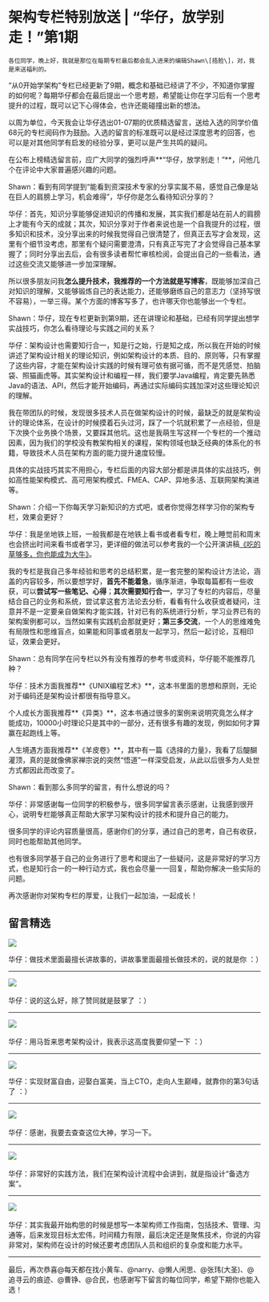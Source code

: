 # 架构专栏特别放送 | “华仔，放学别走！”第1期

    各位同学，晚上好，我就是那位在每期专栏最后都会乱入进来的编辑Shawn\[捂脸\]，对，我是来送福利的。

“从0开始学架构”专栏已经更新了9期，概念和基础已经讲了不少，不知道你掌握的如何呢？每期华仔都会在最后提出一个思考题，希望能让你在学习后有一个思考提升的过程，既可以记下心得体会，也许还能碰撞出新的想法。

以周为单位，今天我会让华仔选出01-07期的优质精选留言，送给入选的同学价值68元的专栏阅码作为鼓励。入选的留言的标准既可以是经过深度思考的回答，也可以是对其他同学有启发的经验分享，更可以是产生共鸣的疑问。

在公布上榜精选留言前，应广大同学的强烈呼声**“华仔，放学别走！”**，问他几个在评论中大家普遍感兴趣的问题。

Shawn：看到有同学提到“能看到资深技术专家的分享实属不易，感觉自己像是站在巨人的肩膀上学习，机会难得”，华仔你是怎么看待知识分享的？

华仔：首先，知识分享能够促进知识的传播和发展，其实我们都是站在前人的肩膀上才能有今天的成就；其次，知识分享对于作者来说也是一个自我提升的过程，很多知识和技术，没分享出来的时候我觉得自己很清楚了，但真正去写才会发现，这里有个细节没考虑，那里有个疑问需要澄清，只有真正写完了才会觉得自己基本掌握了；同时分享出去后，会有很多读者帮忙审核检阅，会提出自己的一些看法，通过这些交流又能够进一步加深理解。

所以很多朋友问我**怎么提升技术，我推荐的一个方法就是写博客**，既能够加深自己对知识的理解，又能够锻炼自己的表达能力，还能够磨练自己的意志力（坚持写很不容易），一举三得。某个方面的博客写多了，也许哪天你也能够出一个专栏。

Shawn：华仔，现在专栏更新到第9期，还在讲理论和基础，已经有同学提出想学实战技巧，你怎么看待理论与实践之间的关系？

华仔：架构设计也需要知行合一，知是行之始，行是知之成，所以我在开始的时候讲述了架构设计相关的理论知识，例如架构设计的本质、目的、原则等，只有掌握了这些内容，才能在架构设计实践的时候有理可依有据可循，而不是凭感觉、拍脑袋、照猫画虎等。其实架构设计和编程一样，我们要学Java编程，肯定要先熟悉Java的语法、API，然后才能开始编码，再通过实际编码实践加深对这些理论知识的理解。

我在带团队的时候，发现很多技术人员在做架构设计的时候，最缺乏的就是架构设计的理论体系，在设计的时候摸着石头过河，踩了一个坑就积累了一点经验，但是下次换个业务换个场景，又要踩其他坑。这也是我萌生写这样一个专栏的一个推动因素，因为我们的学校没有教架构相关的课程，架构领域也缺乏经典的体系化的书籍，导致技术人员在架构方面的能力提升速度较慢。

具体的实战技巧其实不用担心，专栏后面的内容大部分都是讲具体的实战技巧，例如高性能架构模式、高可用架构模式、FMEA、CAP、异地多活、互联网架构演进等。

Shawn：介绍一下你每天学习新知识的方式吧，或者你觉得怎样学习你的架构专栏，效果会更好？

华仔：我是坐地铁上班，一般我都是在地铁上看书或者看专栏，晚上睡觉前和周末也会挤出时间来看书或者学习，更详细的做法可以参考我的一个公开演讲稿[《吃的草够多，你也能成为大牛》](http://zhuanlan.zhihu.com/p/22436213)。

我的专栏是我自己多年经验和思考的总结积累，是一套完整的架构设计方法论，涵盖的内容较多，所以要想学好，**首先不能着急**，循序渐进，争取每篇都有一些收获，可以**尝试写一些笔记、心得**；**其次需要知行合一**，学习了专栏的内容后，尽量结合自己的业务和系统，尝试拿这套方法论去分析，看看有什么收获或者疑问，注意并不是一定要亲自做架构才能实践，针对已有的系统进行分析，学习业界已有的架构案例都可以，当然如果有实践机会那就更好；**第三多交流**，一个人的思维难免有局限性和思维盲点，如果能和同事或者朋友一起学习，然后一起讨论，互相印证，效果会更好。

Shawn：总有同学在问专栏以外有没有推荐的参考书或资料，华仔能不能推荐几种？

华仔：技术方面我推荐**《UNIX编程艺术》**，这本书里面的思想和原则，无论对于编码还是架构设计都很有指导意义。

个人成长方面我推荐**《异类》**，这本书通过很多的案例来说明究竟怎么样才能成功，10000小时理论只是其中的一部分，还有很多有趣的发现，例如如何才算赢在起跑线上等。

人生境遇方面我推荐**《羊皮卷》**，其中有一篇《选择的力量》，我看了后醍醐灌顶，真的是就像佛家禅宗说的突然“悟道”一样深受启发，从此以后很多为人处世方式都因此而改变了。

Shawn：看到那么多同学的留言，有什么想说的吗？

华仔：非常感谢每一位同学的积极参与，很多同学留言表示感谢，让我感到很开心，说明专栏能够真正帮助大家学习架构设计的技术和提升自己的能力。

很多同学的评论内容质量很高，感谢你们的分享，通过自己的思考，自己有收获，同时也能帮助其他同学。

也有很多同学基于自己的业务进行了思考和提出了一些疑问，这是非常好的学习方式，也是知行合一的一种行动方式，我也会尽量一一回复，帮助你解决一些实际的问题。

再次感谢你对架构专栏的厚爱，让我们一起加油，一起成长！

## 留言精选

![](https://static001.geekbang.org/resource/image/74/48/745ef1a57eb5e7e29f15d783c36c3148.jpeg)

华仔：做技术里面最擅长讲故事的，讲故事里面最擅长做技术的，说的就是你 ：）

* * *

﻿![](https://static001.geekbang.org/resource/image/94/2b/947c24b5e18e64afa4e7e79aa353482b.jpeg)

华仔：说的这么好，除了赞同就是鼓掌了 ：）

* * *

﻿﻿![](https://static001.geekbang.org/resource/image/c5/9f/c561f69db43f316d63463b992a7fb09f.jpeg)

华仔：用马哲来思考架构设计，我表示这高度我要仰望一下 ：）

* * *

![](https://static001.geekbang.org/resource/image/21/00/217a291744f3e296097800a4ef673400.jpeg)

华仔：实现财富自由，迎娶白富美，当上CTO，走向人生巅峰，就靠你的第3句话了 ：）

* * *

﻿![](https://static001.geekbang.org/resource/image/b1/06/b10c254f93993d97cfcf2e3559f12006.jpeg)

华仔：感谢，我要去查查这位大神，学习一下。

* * *

﻿![](https://static001.geekbang.org/resource/image/fc/ca/fc9cb35411676aa13ad74bfd4a0a25ca.jpeg)

华仔：非常好的实践方法，我们在架构设计流程中会讲到，就是指设计“备选方案”。

* * *

﻿﻿![](https://static001.geekbang.org/resource/image/a8/cd/a85aabbf5327e684c2ff47016d15c3cd.jpeg)

华仔：其实我最开始构思的时候是想写一本架构师工作指南，包括技术、管理、沟通等，后来发现目标太宏伟，时间精力有限，最后决定还是聚焦技术，你说的内容非常对，架构师在设计的时候还要考虑团队人员和组织的复杂度和能力水平。

* * *

最后，再次恭喜@每天都在找小黄车、@narry、@懒人闲思、@张玮(大圣)、@追寻云的痕迹、@曹铮、@合民，也感谢写下留言的每位同学，希望下期你也能入选！
    